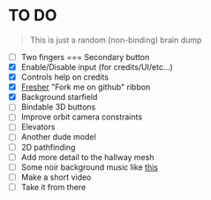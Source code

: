 TO DO
======

> This is just a random (non-binding) brain dump

 * [ ] Two fingers === Secondary button
 * [X] Enable/Disable input (for credits/UI/etc...)
 * [X] Controls help on credits
 * [X] [Fresher](https://github.com/tholman/github-corners) "Fork me on github" ribbon
 * [X] Background starfield
 * [ ] Bindable 3D buttons
 * [ ] Improve orbit camera constraints
 * [ ] Elevators
 * [ ] Another dude model
 * [ ] 2D pathfinding
 * [ ] Add more detail to the hallway mesh
 * [ ] Some noir background music like [this](https://www.youtube.com/watch?v=bSLF0Q8B0f0)
 * [ ] Make a short video
 * [ ] Take it from there
